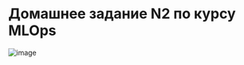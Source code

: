 # Домашнее задание N2 по курсу MLOps

![image](https://github.com/Evgen-Teren/otus_mlops/assets/61112065/263d584c-b6c7-4369-88b1-7c2745b6849e)

